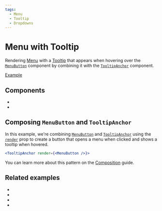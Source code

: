 ```yaml
---
tags:
  - Menu
  - Tooltip
  - Dropdowns
---
```


# Menu with Tooltip

<div data-description>

Rendering [Menu](/components/menu) with a [Tooltip](/components/tooltip) that appears when hovering over the [`MenuButton`](/reference/menu-button) component by combining it with the [`TooltipAnchor`](/reference/tooltip-anchor) component.

</div>

<div data-tags></div>

<a href="./index.tsx" data-playground>Example</a>

## Components

<div data-cards="components">

- [](/components/menu)
- [](/components/tooltip)

</div>

## Composing `MenuButton` and `TooltipAnchor`

In this example, we're combining [`MenuButton`](/reference/menu-button) and [`TooltipAnchor`](/reference/tooltip-anchor) using the [`render`](/reference/tooltip-anchor#render) prop to create a button that opens a menu when clicked and shows a tooltip when hovered.

```jsx
<TooltipAnchor render={<MenuButton />}>
```

You can learn more about this pattern on the [Composition](/guide/composition) guide.

## Related examples

<div data-cards="examples">

- [](/examples/menu-item-checkbox)
- [](/examples/dialog-menu)
- [](/examples/dialog-combobox-tab-command-menu)
- [](/examples/dialog-combobox-command-menu)

</div>
